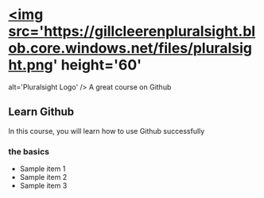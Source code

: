 # <a href='http://pluralsight.com'><img src='https://gillcleerenpluralsight.blob.core.windows.net/files/pluralsight.png' height='60' 
alt='Pluralsight Logo' /></a> A great course on Github

## Learn Github
In this course, you will learn how to use Github successfully

### the basics 
- Sample item 1
- Sample item 2
- Sample item 3
